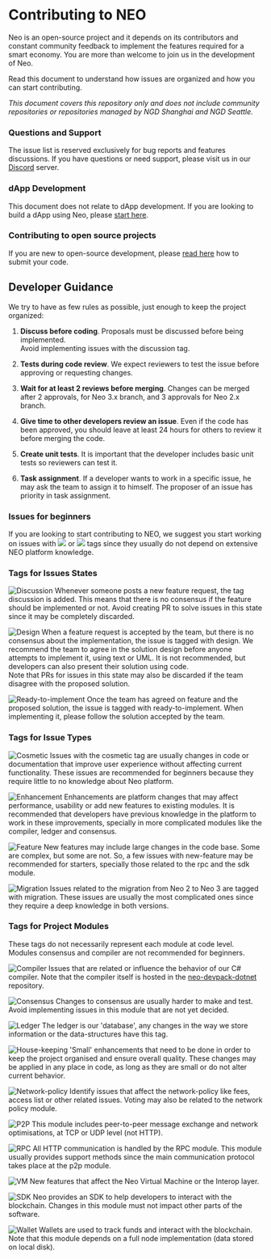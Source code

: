 
# Contributing to NEO
Neo is an open-source project and it depends on its contributors and constant community feedback to implement the features required for a smart economy. You are more than welcome to join us in the development of Neo.  

Read this document to understand how issues are organized and how you can start contributing.

*This document covers this repository only and does not include community repositories or repositories managed by NGD Shanghai and NGD Seattle.*

### Questions and Support
The issue list is reserved exclusively for bug reports and features discussions. If you have questions or need support, please visit us in our [Discord](https://discord.io/neo) server.  

### dApp Development
This document does not relate to dApp development. If you are looking to build a dApp using Neo, please [start here](https://neo.org/dev).

### Contributing to open source projects
If you are new to open-source development, please [read here](https://opensource.guide/how-to-contribute/#opening-a-pull-request) how to submit your code.

## Developer Guidance
We try to have as few rules as possible,  just enough to keep the project organized:


1.  **Discuss before coding**. Proposals must be discussed before being implemented.  
Avoid implementing issues with the discussion tag.
2. **Tests during code review**. We expect reviewers to test the issue before approving or requesting changes.

3. **Wait for at least 2 reviews before merging**. Changes can be merged after 2 approvals, for Neo 3.x branch, and 3 approvals for Neo 2.x branch.

3. **Give time to other developers review an issue**. Even if the code has been approved, you should leave at least 24 hours for others to review it before merging the code.

4. **Create unit tests**. It is important that the developer includes basic unit tests so reviewers can test it.

5. **Task assignment**. If a developer wants to work in a specific issue, he may ask the team to assign it to himself. The proposer of an issue has priority in task assignment.


### Issues for beginners
If you are looking to start contributing to NEO, we suggest you start working on issues with ![](./images/cosmetic.png) or ![](./images/house-keeping.png) tags since they usually do not depend on extensive NEO platform knowledge. 

### Tags for Issues States

![Discussion](./images/discussion.png) Whenever someone posts a new feature request, the tag discussion is added. This means that there is no consensus if the feature should be implemented or not. Avoid creating PR to solve issues in this state since it may be completely discarded.

![Design](./images/solution-design.png) When a feature request is accepted by the team, but there is no consensus about the implementation, the issue is tagged with design. We recommend the team to agree in the solution design before anyone attempts to implement it, using text or UML. It is not recommended, but developers can also present their solution using code.  
Note that PRs for issues in this state may also be discarded if the team disagree with the proposed solution.

![Ready-to-implement](./images/ready-to-implement.png) Once the team has agreed on feature and the proposed solution, the issue is tagged with ready-to-implement. When implementing it, please follow the solution accepted by the team.

### Tags for Issue Types

![Cosmetic](./images/cosmetic.png) Issues with the cosmetic tag are usually changes in code or documentation that improve user experience without affecting current functionality. These issues are recommended for beginners because they require little to no knowledge about Neo platform.

![Enhancement](./images/enhancement.png) Enhancements are platform changes that may affect performance, usability or add new features to existing modules. It is recommended that developers have previous knowledge in the platform to work in these improvements, specially in more complicated modules like the compiler, ledger and consensus.

![Feature](./images/new-feature.png) New features may include large changes in the code base. Some are complex, but some are not. So, a few issues with new-feature may be recommended for starters, specially those related to the rpc and the sdk module.

![Migration](./images/migration.png) Issues related to the migration from Neo 2 to Neo 3 are tagged with migration. These issues are usually the most complicated ones since they require a deep knowledge in both versions.

### Tags for Project Modules 
These tags do not necessarily represent each module at code level. Modules consensus and compiler are not recommended for beginners.

![Compiler](./images/compiler.png) Issues that are related or influence the behavior of our C# compiler. Note that the compiler itself is hosted in the [neo-devpack-dotnet](https://github.com/neo-project/neo-devpack-dotnet) repository.

![Consensus](./images/consensus.png) Changes to consensus are usually harder to make and test. Avoid implementing issues in this module that are not yet decided.

![Ledger](./images/ledger.png) The ledger is our 'database', any changes in the way we store information or the data-structures have this tag.

![House-keeping](./images/house-keeping.png) 'Small' enhancements that need to be done in order to keep the project organised and ensure overall quality. These changes may be applied in any place in code, as long as they are small or do not alter current behavior.

![Network-policy](./images/network-policy.png) Identify issues that affect the network-policy like fees, access list or other related issues. Voting may also be related to the network policy module.

![P2P](./images/p2p.png) This module includes peer-to-peer message exchange and network optimisations, at TCP or UDP level (not HTTP).

![RPC](./images/rpc.png) All HTTP communication is handled by the RPC module. This module usually provides support methods since the main communication protocol takes place at the p2p module.

![VM](./images/vm.png) New features that affect the Neo Virtual Machine or the Interop layer.

![SDK](./images/sdk.png) Neo provides an SDK to help developers to interact with the blockchain. Changes in this module must not impact other parts of the software. 

![Wallet](./images/wallet.png) Wallets are used to track funds and interact with the blockchain. Note that this module depends on a full node implementation (data stored on local disk).




